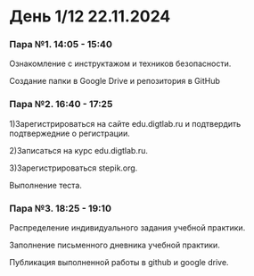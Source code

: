 # День 1/12 22.11.2024

### Пара №1. 14:05 - 15:40

Ознакомление с инструктажом и техников безопасности.

Создание папки в Google Drive и  репозитория в GitHub

### Пара №2. 16:40 - 17:25

1)Зарегистрироваться на сайте edu.digtlab.ru и подтвердить подтвержедние о регистрации.

2)Записаться на курс edu.digtlab.ru.

3)Зарегистрироваться stepik.org.

Выполнение теста.

### Пара №3. 18:25 - 19:10

Распределение индивидуального задания учебной практики.

Заполнение письменного дневника учебной практики.

Публикация выполненной работы в github и google drive.
